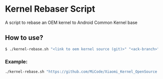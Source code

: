 # Kernel Rebaser Script
A script to rebase an OEM kernel to Android Common Kernel base

## How to use?
```bash
$ ./kernel-rebase.sh "<link to oem kernel source (git)>" "<ack-branch>"
```

### Example:
```bash
./kernel-rebase.sh "https://github.com/MiCode/Xiaomi_Kernel_OpenSource.git -b dandelion-q-oss" "android-4.9-q"
```

